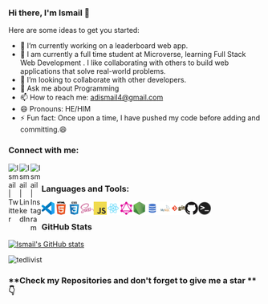### Hi there, I'm Ismail 👋



Here are some ideas to get you started:

- 🔭 I’m currently working on a leaderboard web app.
- 🌱 I am currently a full time student at Microverse, learning Full Stack Web Development . I like collaborating with others to build web applications that solve real-world problems.
- 👯 I’m looking to collaborate with other developers.
- 💬 Ask me about Programming
- 📫 How to reach me: adismail4@gmail.com
- 😄 Pronouns: HE/HIM
- ⚡ Fun fact: Once upon a time, I have pushed my code before adding and committing.😄

### Connect with me:

[<img align="left" alt="Ismail | Twitter" width="22px" src="https://cdn.jsdelivr.net/npm/simple-icons@v3/icons/twitter.svg" />][twitter]
[<img align="left" alt="Ismail | LinkedIn" width="22px" src="https://cdn.jsdelivr.net/npm/simple-icons@v3/icons/linkedin.svg" />][linkedin]
[<img align="left" alt="Ismail | Instagram" width="22px" src="https://cdn.jsdelivr.net/npm/simple-icons@v3/icons/instagram.svg" />][instagram]

<br />

### Languages and Tools:

<code><img align="left" alt="Visual Studio Code" width="26px" src="https://raw.githubusercontent.com/github/explore/80688e429a7d4ef2fca1e82350fe8e3517d3494d/topics/visual-studio-code/visual-studio-code.png" /></code>
<code><img align="left" alt="HTML5" width="26px" src="https://raw.githubusercontent.com/github/explore/80688e429a7d4ef2fca1e82350fe8e3517d3494d/topics/html/html.png" /></code>
<code><img align="left" alt="CSS3" width="26px" src="https://raw.githubusercontent.com/github/explore/80688e429a7d4ef2fca1e82350fe8e3517d3494d/topics/css/css.png" /></code>
<code><img align="left" alt="Sass" width="26px" src="https://raw.githubusercontent.com/github/explore/80688e429a7d4ef2fca1e82350fe8e3517d3494d/topics/sass/sass.png" /></code>
<code><img align="left" alt="JavaScript" width="26px" src="https://raw.githubusercontent.com/github/explore/80688e429a7d4ef2fca1e82350fe8e3517d3494d/topics/javascript/javascript.png" /></code>
<code><img align="left" alt="React" width="26px" src="https://raw.githubusercontent.com/github/explore/80688e429a7d4ef2fca1e82350fe8e3517d3494d/topics/react/react.png" /></code>
<code><img align="left" alt="GraphQL" width="26px" src="https://raw.githubusercontent.com/github/explore/80688e429a7d4ef2fca1e82350fe8e3517d3494d/topics/graphql/graphql.png" /></code>
<code><img align="left" alt="Node.js" width="26px" src="https://raw.githubusercontent.com/github/explore/80688e429a7d4ef2fca1e82350fe8e3517d3494d/topics/nodejs/nodejs.png" /></code>
<code><img align="left" alt="SQL" width="26px" src="https://raw.githubusercontent.com/github/explore/80688e429a7d4ef2fca1e82350fe8e3517d3494d/topics/sql/sql.png" /></code>
<code><img align="left" alt="MySQL" width="26px" src="https://raw.githubusercontent.com/github/explore/80688e429a7d4ef2fca1e82350fe8e3517d3494d/topics/mysql/mysql.png" /></code>
<code><img align="left" alt="Git" width="26px" src="https://raw.githubusercontent.com/github/explore/80688e429a7d4ef2fca1e82350fe8e3517d3494d/topics/git/git.png" /></code>
<code><img align="left" alt="GitHub" width="26px" src="https://raw.githubusercontent.com/github/explore/78df643247d429f6cc873026c0622819ad797942/topics/github/github.png" /></code>
<code><img align="left" alt="Terminal" width="26px" src="https://raw.githubusercontent.com/github/explore/80688e429a7d4ef2fca1e82350fe8e3517d3494d/topics/terminal/terminal.png" /></code>

<br />

### GitHub Stats

  [![Ismail's GitHub stats](https://github-readme-stats.vercel.app/api?username=ismailakinkunmi&show_icons=true&theme=dracula)](https://github.com/ismailakinkunmi/github-readme-stats)
<p><img src="https://github-readme-streak-stats.herokuapp.com/?user=ismailakinkunmi&theme=radical" alt="tedlivist" /></p>
<!-- [![Top Langs](https://github-readme-stats.vercel.app/api/top-langs/?username=ismailakinkunmi&theme=dracula)](https://github.com/ismailakinkunmi/github-readme-stats) -->

### **Check my Repositories and don't forget to give me a star ** 👇


[twitter]: https://twitter.com/AkinkunmiAbiola
[instagram]: https://www.instagram.com/adismail4/
[linkedin]: https://www.linkedin.com/in/ismail-akinkunmi-adekunle-b810aa155/

